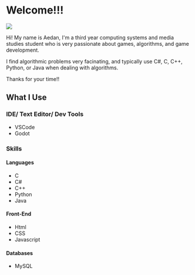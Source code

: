 # Welcome!!!

<div>
  <img src="https://media.tenor.com/qvQpDge-RrsAAAAi/eevee-dance-moves.gif">
</div>

Hi! My name is Aedan, I'm a third year computing systems and media studies student who is very passionate about games, algorithms, and game development.

I find algorithmic problems very facinating, and typically use C#, C, C++, Python, or Java when dealing with algorithms.

Thanks for your time!!

## What I Use

### IDE/ Text Editor/ Dev Tools

- VSCode
- Godot

### Skills

#### Languages

- C
- C#
- C++
- Python
- Java

#### Front-End

- Html
- CSS
- Javascript

#### Databases

- MySQL